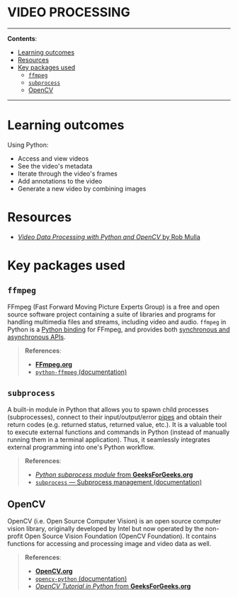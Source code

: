 <h1>VIDEO PROCESSING</h1>

---

**Contents**:

- [Learning outcomes](#learning-outcomes)
- [Resources](#resources)
- [Key packages used](#key-packages-used)
  - [`ffmpeg`](#ffmpeg)
  - [`subprocess`](#subprocess)
  - [OpenCV](#opencv)

---

# Learning outcomes
Using Python:

- Access and view videos
- See the video's metadata
- Iterate through the video's frames
- Add annotations to the video
- Generate a new video by combining images

# Resources
- [_Video Data Processing with Python and OpenCV_ by Rob Mulla](https://www.youtube.com/watch?v=AxIc-vGaHQ0)

# Key packages used
## `ffmpeg`
FFmpeg (Fast Forward Moving Picture Experts Group) is a free and open source software project containing a suite of libraries and programs for handling multimedia files and streams, including video and audio. `ffmpeg` in Python is a [Python binding](https://github.com/pranigopu/computerVision/definitions#language-binding) for FFmpeg, and provides both [synchronous and asynchronous APIs](https://github.com/pranigopu/computerVision/definitions#api).

> **References**:
>
> - [**FFmpeg.org**](https://ffmpeg.org/)
> - [`python-ffmpeg` (documentation)](https://pypi.org/project/python-ffmpeg/)

## `subprocess`
A built-in module in Python that allows you to spawn child processes (subprocesses), connect to their input/output/error [pipes](https://github.com/pranigopu/computerVision/definitions#pipe) and obtain their return codes (e.g. returned status, returned value, etc.). It is a valuable tool to execute external functions and commands in Python (instead of manually running them in a terminal application). Thus, it seamlessly integrates external programming into one's Python workflow.

> **References**:
>
> - [_Python subprocess module_ from **GeeksForGeeks.org**](https://www.geeksforgeeks.org/python-subprocess-module/)
> - [`subprocess` — Subprocess management (documentation)](https://docs.python.org/3/library/subprocess.html)

## OpenCV
OpenCV (i.e. Open Source Computer Vision) is an open source computer vision library, originally developed by Intel but now operated by the non-profit Open Source Vision Foundation (OpenCV Foundation). It contains functions for accessing and processing image and video data as well.

> **References**:
>
> - [**OpenCV.org**](https://opencv.org/)
> - [`opencv-python` (documentation)](https://pypi.org/project/opencv-python/)
> - [_OpenCV Tutorial in Python_ from **GeeksForGeeks.org**](https://www.geeksforgeeks.org/opencv-python-tutorial/)